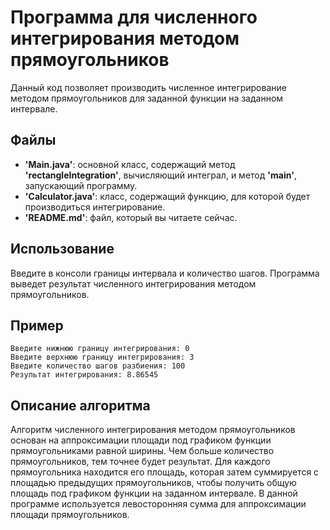 # **Программа для численного интегрирования методом прямоугольников**

Данный код позволяет производить численное интегрирование методом прямоугольников для заданной функции на заданном интервале.

## **Файлы**
* **'Main.java'**: основной класс, содержащий метод **'rectangleIntegration'**, вычисляющий интеграл, и метод 
**'main'**, запускающий программу.
* **'Calculator.java'**: класс, содержащий функцию, для которой будет производиться интегрирование.
* **'README.md'**: файл, который вы читаете сейчас.

## **Использование**
Введите в консоли границы интервала и количество шагов. Программа выведет результат численного интегрирования методом прямоугольников.

## **Пример**
```
Введите нижнюю границу интегрирования: 0
Введите верхнюю границу интегрирования: 3
Введите количество шагов разбиения: 100
Результат интегрирования: 8.86545
```

## **Описание алгоритма**
Алгоритм численного интегрирования методом прямоугольников основан на аппроксимации площади под графиком функции 
прямоугольниками равной ширины. Чем больше количество прямоугольников, тем точнее будет результат. Для каждого 
прямоугольника находится его площадь, которая затем суммируется с площадью предыдущих прямоугольников, чтобы получить 
общую площадь под графиком функции на заданном интервале. В данной программе используется левосторонняя сумма для 
аппроксимации площади прямоугольников.